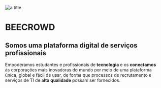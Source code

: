 ![](https://beecrowd.io/wp-content/uploads/2021/08/beecrowd__roxoVert-300x241.png "a title")
# BEECROWD

## Somos uma plataforma digital de serviços profissionais


Empoderamos estudantes e profissionais de **tecnologia** e 
os **conectamos** às corporações mais inovadoras do mundo 
por meio de uma plataforma única, global e fácil de usar, 
de forma que processos de recrutamento e serviços de TI 
de **alta qualidade** possam ser fornecidos.
